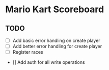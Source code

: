 # Mario Kart Scoreboard

## TODO

- [ ] Add basic error handling on create player
- [ ] Add better error handling for create player
- [ ] Register races
- [] Add auth for all write operations
